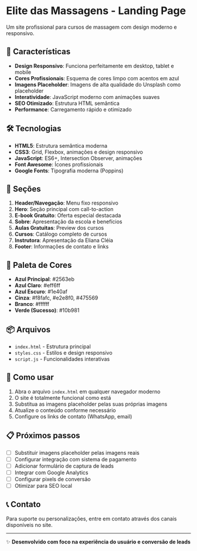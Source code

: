 # Elite das Massagens - Landing Page

Um site profissional para cursos de massagem com design moderno e responsivo.

## 🎯 Características

- **Design Responsivo**: Funciona perfeitamente em desktop, tablet e mobile
- **Cores Profissionais**: Esquema de cores limpo com acentos em azul
- **Imagens Placeholder**: Imagens de alta qualidade do Unsplash como placeholder
- **Interatividade**: JavaScript moderno com animações suaves
- **SEO Otimizado**: Estrutura HTML semântica
- **Performance**: Carregamento rápido e otimizado

## 🛠 Tecnologias

- **HTML5**: Estrutura semântica moderna
- **CSS3**: Grid, Flexbox, animações e design responsivo
- **JavaScript**: ES6+, Intersection Observer, animações
- **Font Awesome**: Ícones profissionais
- **Google Fonts**: Tipografia moderna (Poppins)

## 📱 Seções

1. **Header/Navegação**: Menu fixo responsivo
2. **Hero**: Seção principal com call-to-action
3. **E-book Gratuito**: Oferta especial destacada
4. **Sobre**: Apresentação da escola e benefícios
5. **Aulas Gratuitas**: Preview dos cursos
6. **Cursos**: Catálogo completo de cursos
7. **Instrutora**: Apresentação da Eliana Cléia
8. **Footer**: Informações de contato e links

## 🎨 Paleta de Cores

- **Azul Principal**: #2563eb
- **Azul Claro**: #eff6ff
- **Azul Escuro**: #1e40af
- **Cinza**: #f8fafc, #e2e8f0, #475569
- **Branco**: #ffffff
- **Verde (Sucesso)**: #10b981

## 📦 Arquivos

- `index.html` - Estrutura principal
- `styles.css` - Estilos e design responsivo
- `script.js` - Funcionalidades interativas

## 🚀 Como usar

1. Abra o arquivo `index.html` em qualquer navegador moderno
2. O site é totalmente funcional como está
3. Substitua as imagens placeholder pelas suas próprias imagens
4. Atualize o conteúdo conforme necessário
5. Configure os links de contato (WhatsApp, email)

## 📋 Próximos passos

- [ ] Substituir imagens placeholder pelas imagens reais
- [ ] Configurar integração com sistema de pagamento
- [ ] Adicionar formulário de captura de leads
- [ ] Integrar com Google Analytics
- [ ] Configurar pixels de conversão
- [ ] Otimizar para SEO local

## 📞 Contato

Para suporte ou personalizações, entre em contato através dos canais disponíveis no site.

---

✨ **Desenvolvido com foco na experiência do usuário e conversão de leads**
